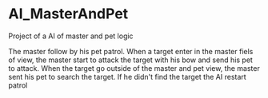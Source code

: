 # AI_MasterAndPet

Project of a AI of master and pet logic

The master follow by his pet patrol.
When a target enter in the master fiels of view, the master start to attack the target with his bow and send his pet to attack. 
When the target go outside of the master and pet view, the master sent his pet to search the target. If he didn't find the target the AI restart patrol
